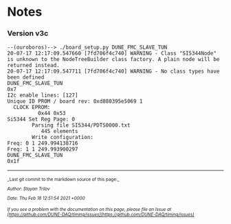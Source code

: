 # Notes
### Version v3c

```
--(ouroboros)--> ./board_setup.py DUNE_FMC_SLAVE_TUN
20-07-17 12:17:09.547660 [7fd706f4c740] WARNING - Class "SI5344Node" is unknown to the NodeTreeBuilder class factory. A plain node will be returned instead.
20-07-17 12:17:09.547711 [7fd706f4c740] WARNING - No class types have been defined
DUNE_FMC_SLAVE_TUN
0x7
I2c enable lines: [127]
Unique ID PROM / board rev: 0xd880395e5069 1
  CLOCK EPROM:
          0x44 0x53
Si5344 Set Reg Page: 0
        Parsing file SI5344/PDTS0000.txt
           445 elements
        Write configuration:
Freq: 0 1 249.994138716
Freq: 1 1 249.993900297
DUNE_FMC_SLAVE_TUN
0x1f
```

-----

<font size="1">
_Last git commit to the markdown source of this page:_


_Author: Stoyan Trilov_

_Date: Thu Feb 18 12:51:54 2021 +0000_

_If you see a problem with the documentation on this page, please file an Issue at [https://github.com/DUNE-DAQ/timing/issues](https://github.com/DUNE-DAQ/timing/issues)_
</font>
